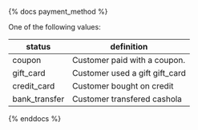 {% docs payment_method %}
	
One of the following values: 

| status         | definition                                       |
|----------------|--------------------------------------------------|
| coupon         | Customer paid with a coupon.                     |
| gift_card      | Customer used a gift gift_card                   |
| credit_card    | Customer bought on credit                        |
| bank_transfer  | Customer transfered cashola                      |

{% enddocs %}